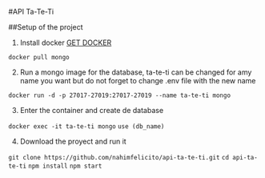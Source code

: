 #API Ta-Te-Ti

##Setup of the project

1. Install docker [GET DOCKER](https://docs.docker.com/engine/install/ubuntu/)

`docker pull mongo`

2. Run a mongo image for the database, ta-te-ti can be changed for amy name you want but do not forget to change .env file with the new name

`docker run -d -p 27017-27019:27017-27019 --name ta-te-ti mongo`

3. Enter the container and create de database 

`docker exec -it ta-te-ti mongo`
`use (db_name)`

4. Download the proyect and run it

`git clone https://github.com/nahimfelicito/api-ta-te-ti.git`
`cd api-ta-te-ti`
`npm install`
`npm start`